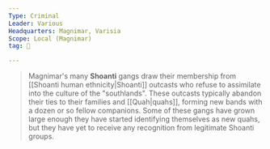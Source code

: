 ```yaml
---
Type: Criminal
Leader: Various
Headquarters: Magnimar, Varisia
Scope: Local (Magnimar)
tag: 👥

---
```


> Magnimar's many **Shoanti** gangs draw their membership from [[Shoanti human ethnicity|Shoanti]] outcasts who refuse to assimilate into the culture of the "southlands". These outcasts typically abandon their ties to their families and [[Quah|quahs]], forming new bands with a dozen or so fellow companions. Some of these gangs have grown large enough they have started identifying themselves as new quahs, but they have yet to receive any recognition from legitimate Shoanti groups.








